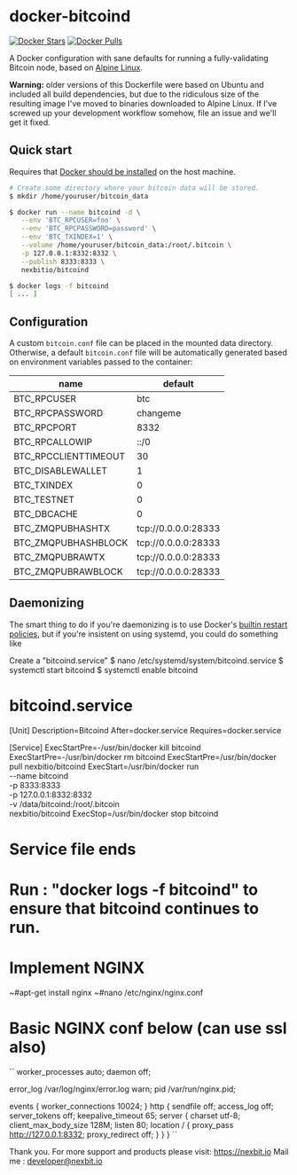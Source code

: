 
# docker-bitcoind

[![Docker Stars](https://img.shields.io/docker/stars/nexbitio/bitcoind.svg)](https://hub.docker.com/r/nexbitio/bitcoind/)
[![Docker Pulls](https://img.shields.io/docker/pulls/nexbitio/bitcoind.svg)](https://hub.docker.com/r/nexbitio/bitcoind/)

A Docker configuration with sane defaults for running a fully-validating
Bitcoin node, based on [Alpine Linux](https://alpinelinux.org/).

**Warning:** older versions of this Dockerfile were based on Ubuntu and
included all build dependencies, but due to the ridiculous size of the
resulting image I've moved to binaries downloaded to Alpine Linux. If I've
screwed up your development workflow somehow, file an issue and we'll get it
fixed.

## Quick start

Requires that [Docker should be installed](https://docs.docker.com/install/) on the host machine.

```bash
# Create some directory where your bitcoin data will be stored.
$ mkdir /home/youruser/bitcoin_data

$ docker run --name bitcoind -d \
   --env 'BTC_RPCUSER=foo' \
   --env 'BTC_RPCPASSWORD=password' \
   --env 'BTC_TXINDEX=1' \
   --volume /home/youruser/bitcoin_data:/root/.bitcoin \
   -p 127.0.0.1:8332:8332 \
   --publish 8333:8333 \
   nexbitio/bitcoind

$ docker logs -f bitcoind
[ ... ]
```


## Configuration

A custom `bitcoin.conf` file can be placed in the mounted data directory.
Otherwise, a default `bitcoin.conf` file will be automatically generated based
on environment variables passed to the container:

| name | default |
| ---- | ------- |
| BTC_RPCUSER | btc |
| BTC_RPCPASSWORD | changeme |
| BTC_RPCPORT | 8332 |
| BTC_RPCALLOWIP | ::/0 |
| BTC_RPCCLIENTTIMEOUT | 30 |
| BTC_DISABLEWALLET | 1 |
| BTC_TXINDEX | 0 |
| BTC_TESTNET | 0 |
| BTC_DBCACHE | 0 |
| BTC_ZMQPUBHASHTX | tcp://0.0.0.0:28333 |
| BTC_ZMQPUBHASHBLOCK | tcp://0.0.0.0:28333 |
| BTC_ZMQPUBRAWTX | tcp://0.0.0.0:28333 |
| BTC_ZMQPUBRAWBLOCK | tcp://0.0.0.0:28333 |


## Daemonizing

The smart thing to do if you're daemonizing is to use Docker's [builtin
restart
policies](https://docs.docker.com/config/containers/start-containers-automatically/#use-a-restart-policy),
but if you're insistent on using systemd, you could do something like

Create a "bitcoind.service"
$ nano /etc/systemd/system/bitcoind.service
$ systemctl start bitcoind
$ systemctl enable bitcoind


# bitcoind.service 
[Unit]
Description=Bitcoind
After=docker.service
Requires=docker.service

[Service]
ExecStartPre=-/usr/bin/docker kill bitcoind
ExecStartPre=-/usr/bin/docker rm bitcoind
ExecStartPre=/usr/bin/docker pull nexbitio/bitcoind
ExecStart=/usr/bin/docker run \
    --name bitcoind \
    -p 8333:8333 \
    -p 127.0.0.1:8332:8332 \
    -v /data/bitcoind:/root/.bitcoin \
    nexbitio/bitcoind
ExecStop=/usr/bin/docker stop bitcoind
# Service file ends
# Run : "docker logs -f bitcoind" to ensure that bitcoind continues to run.
# Implement NGINX

~#apt-get install nginx
~#nano /etc/nginx/nginx.conf
# Basic NGINX conf below (can use ssl also)
``
worker_processes  auto;
daemon off;

error_log  /var/log/nginx/error.log warn;
pid        /var/run/nginx.pid;

events {
    worker_connections  10024;
}
http {
    sendfile      off;
    access_log    off;
    server_tokens off;
    keepalive_timeout  65;
    server {
        charset utf-8;
        client_max_body_size 128M;
        listen 80;
	location / {
		proxy_pass http://127.0.0.1:8332;
		proxy_redirect off;
	}
    }
}
``




Thank you. For more support and products please visit: https://nexbit.io
Mail me : developer@nexbit.io
